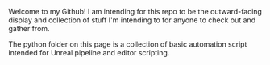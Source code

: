 Welcome to my Github!
I am intending for this repo to be the outward-facing display and collection of stuff I'm intending to for anyone to check out and gather from.

The python folder on this page is a collection of basic automation script intended for Unreal pipeline and editor scripting.
